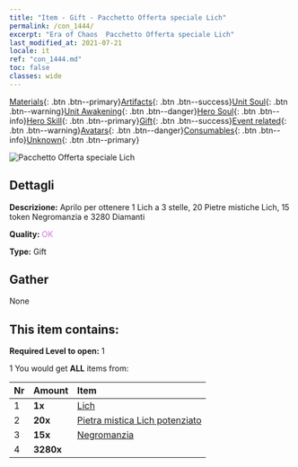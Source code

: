 ```yaml
---
title: "Item - Gift - Pacchetto Offerta speciale Lich"
permalink: /con_1444/
excerpt: "Era of Chaos  Pacchetto Offerta speciale Lich"
last_modified_at: 2021-07-21
locale: it
ref: "con_1444.md"
toc: false
classes: wide
---
```

 [Materials](/ItemsIT/){: .btn .btn--primary}[Artifacts](/ItemsIT/Artifacts/){: .btn .btn--success}[Unit Soul](/ItemsIT/UnitSoul/){: .btn .btn--warning}[Unit Awakening](/ItemsIT/UnitAwakening/){: .btn .btn--danger}[Hero Soul](/ItemsIT/HeroSoul/){: .btn .btn--info}[Hero Skill](/ItemsIT/HeroSkill/){: .btn .btn--primary}[Gift](/ItemsIT/Gift/){: .btn .btn--success}[Event related](/ItemsIT/Events/){: .btn .btn--warning}[Avatars](/ItemsIT/Avatars/){: .btn .btn--danger}[Consumables](/ItemsIT/Consumables/){: .btn .btn--info}[Unknown](/ItemsIT/Unknown/){: .btn .btn--primary}

 ![Pacchetto Offerta speciale Lich](/images/t/i_907058.png)

## Dettagli
 **Descrizione:** Aprilo per ottenere 1 Lich a 3 stelle, 20 Pietre mistiche Lich, 15 token Negromanzia e 3280 Diamanti

 **Quality:** <span style="color: #DA70D6">OK</span>

 **Type:** Gift

## Gather

  None

## This item contains:

 **Required Level to open:** 1

 1 You would get **ALL** items  from:

  | Nr | Amount |     Item    |
  |:---|:-------|:------------|
  | 1 |  **1x** | [Lich](/it/units/Lich/) |  | 
  | 2 |  **20x** | [Pietra mistica Lich potenziato](/ItemsIT/unt_301/) |  | 
  | 3 |  **15x** | [Negromanzia](/ItemsIT/her_460/) |  | 
  | 4 |  **3280x** | <i class="fas fa-gem"/> |  | 

